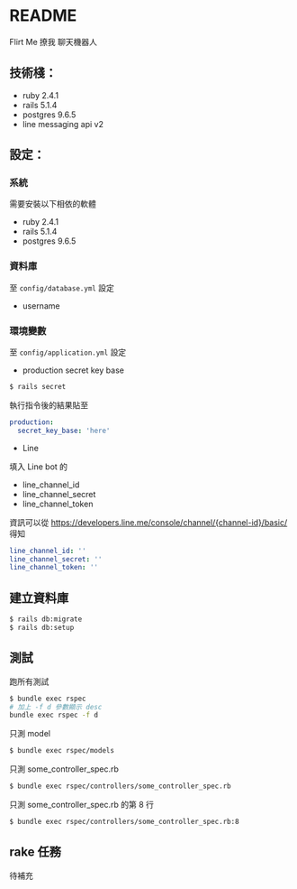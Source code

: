 # README

Flirt Me 撩我 聊天機器人

## 技術棧：

- ruby 2.4.1
- rails 5.1.4
- postgres 9.6.5
- line messaging api v2

## 設定：

### 系統

需要安裝以下相依的軟體

- ruby 2.4.1
- rails 5.1.4
- postgres 9.6.5

### 資料庫

至 `config/database.yml` 設定

- username

### 環境變數

至 `config/application.yml` 設定

- production secret key base

```bash
$ rails secret
```

執行指令後的結果貼至

```yml
production:
  secret_key_base: 'here'
```

- Line

填入 Line bot 的

- line_channel_id
- line_channel_secret
- line_channel_token

資訊可以從 <https://developers.line.me/console/channel/{channel-id}/basic/> 得知

```yml
line_channel_id: ''
line_channel_secret: ''
line_channel_token: ''
```

## 建立資料庫

```bash
$ rails db:migrate
$ rails db:setup
```

## 測試

跑所有測試

```bash
$ bundle exec rspec
# 加上 -f d 參數顯示 desc
bundle exec rspec -f d
```

只測 model

```bash
$ bundle exec rspec/models
```

只測 some_controller_spec.rb

```bash
$ bundle exec rspec/controllers/some_controller_spec.rb
```

只測 some_controller_spec.rb 的第 8 行

```bash
$ bundle exec rspec/controllers/some_controller_spec.rb:8
```

## rake 任務

待補充
